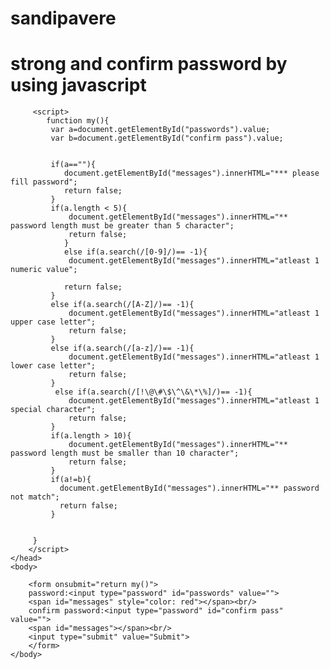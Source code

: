 # sandipavere
# strong and confirm password by using javascript

<html>
    <head>
      
         <script>
            function my(){
             var a=document.getElementById("passwords").value;
             var b=document.getElementById("confirm pass").value;
            
             
             if(a==""){
                document.getElementById("messages").innerHTML="*** please fill password";
                return false;
             }  
             if(a.length < 5){
                 document.getElementById("messages").innerHTML="** password length must be greater than 5 character";
                 return false; 
                }  
                else if(a.search(/[0-9]/)== -1){
                 document.getElementById("messages").innerHTML="atleast 1 numeric value";
                 
                return false;
             }
             else if(a.search(/[A-Z]/)== -1){
                 document.getElementById("messages").innerHTML="atleast 1 upper case letter";
                 return false;
             } 
             else if(a.search(/[a-z]/)== -1){
                 document.getElementById("messages").innerHTML="atleast 1 lower case letter";
                 return false;
             } 
              else if(a.search(/[!\@\#\$\^\&\*\%]/)== -1){
                 document.getElementById("messages").innerHTML="atleast 1 special character";
                 return false;
             }
             if(a.length > 10){
                 document.getElementById("messages").innerHTML="** password length must be smaller than 10 character";
                 return false;
             }
             if(a!=b){
               document.getElementById("messages").innerHTML="** password not match";
               return false;
             }      
             
             
         }
        </script>
    </head>
    <body>
       
        <form onsubmit="return my()">
        password:<input type="password" id="passwords" value="">
        <span id="messages" style="color: red"></span><br/>
        confirm password:<input type="password" id="confirm pass" value="">
        <span id="messages"></span><br/> 
        <input type="submit" value="Submit">
        </form>
    </body>
</html
